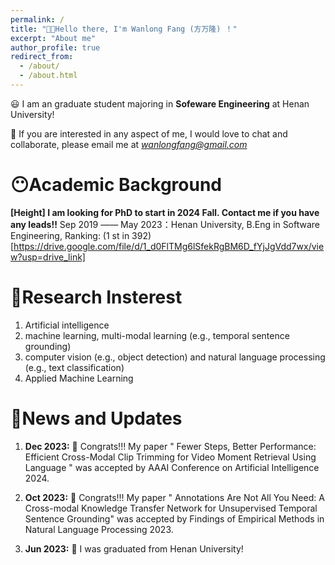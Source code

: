 ```yaml
---
permalink: /
title: "👏👏Hello there, I'm Wanlong Fang (方万隆) ！"
excerpt: "About me"
author_profile: true
redirect_from: 
  - /about/
  - /about.html
---
```

😃 I am an graduate student majoring in **Sofeware Engineering** at Henan University!

👻 If you are interested in any aspect of me, I would love to chat and collaborate, please email me at *wanlongfang@gmail.com*

#   😶Academic Background
  **<front color="red">[Height]</frot> I am looking for PhD to start in 2024 Fall. Contact me if you have any leads!!**
  Sep 2019 —— May 2023：Henan University, B.Eng in Software Engineering, Ranking: (1 st in 392)[https://drive.google.com/file/d/1_d0FlTMg6lSfekRgBM6D_fYjJgVdd7wx/view?usp=drive_link]

#  🐾Research Insterest
1. Artificial intelligence
2. machine learning, multi-modal learning (e.g., temporal sentence grounding)
3. computer vision (e.g., object detection) and natural language processing (e.g., text classification)
4. Applied Machine Learning
    
#    👏News and Updates
1. **Dec 2023:** 👏 Congrats!!! My paper " Fewer Steps, Better Performance: Efficient Cross-Modal Clip Trimming for Video Moment Retrieval Using Language " was accepted by AAAI Conference on Artificial Intelligence 2024.

2. **Oct 2023:** 👏 Congrats!!! My paper " Annotations Are Not All You Need: A Cross-modal Knowledge Transfer Network for Unsupervised Temporal Sentence Grounding" was accepted by Findings of Empirical Methods in Natural Language Processing 2023.

3. **Jun 2023:** 👏 I was graduated from Henan University! 


